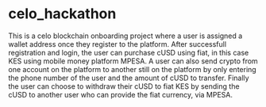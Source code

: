 # celo_hackathon

This is a celo blockchain onboarding project where a user is assigned a wallet address once they register to the platform.
After successfull registration and login, the user can purchase cUSD using fiat, in this case KES using mobile money platform MPESA.
A user can also send crypto from one account on the platform to another still on the platform by only entering the phone number of the user and the amount of cUSD to transfer.
Finally the user can choose to withdraw their cUSD to fiat KES by sending the cUSD to another user who can provide the fiat currency, via MPESA.
